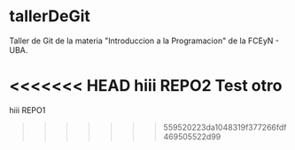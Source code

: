 # tallerDeGit

Taller de Git de la materia "Introduccion a la Programacion" de la FCEyN - UBA.

<<<<<<< HEAD
hiii REPO2 Test otro
=======
hiii REPO1
>>>>>>> 559520223da1048319f377266fdf469505522d99
